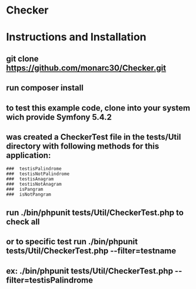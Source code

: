 # Checker

# Instructions and Installation

## git clone https://github.com/monarc30/Checker.git

## run composer install

## to test this example code, clone into your system wich provide Symfony 5.4.2

## was created a CheckerTest file in the tests/Util directory with following methods for this application:

    ###  testisPalindrome
    ###  testisNotPalindrome
    ###  testisAnagram
    ###  testisNotAnagram
    ###  isPangram
    ###  isNotPangram


## run ./bin/phpunit tests/Util/CheckerTest.php to check all 
## or to specific test run ./bin/phpunit tests/Util/CheckerTest.php --filter=testname

## ex: ./bin/phpunit tests/Util/CheckerTest.php --filter=testisPalindrome
